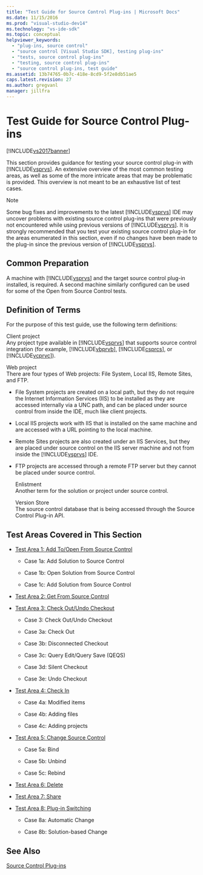 ```yaml
---
title: "Test Guide for Source Control Plug-ins | Microsoft Docs"
ms.date: 11/15/2016
ms.prod: "visual-studio-dev14"
ms.technology: "vs-ide-sdk"
ms.topic: conceptual
helpviewer_keywords: 
  - "plug-ins, source control"
  - "source control [Visual Studio SDK], testing plug-ins"
  - "tests, source control plug-ins"
  - "testing, source control plug-ins"
  - "source control plug-ins, test guide"
ms.assetid: 13b74765-0b7c-418e-8cd9-5f2e8db51ae5
caps.latest.revision: 27
ms.author: gregvanl
manager: jillfra
---
```

# Test Guide for Source Control Plug-ins
[!INCLUDE[vs2017banner](../../includes/vs2017banner.md)]

This section provides guidance for testing your source control plug-in with [!INCLUDE[vsprvs](../../includes/vsprvs-md.md)]. An extensive overview of the most common testing areas, as well as some of the more intricate areas that may be problematic is provided. This overview is not meant to be an exhaustive list of test cases.  
  
> [!NOTE]
>  Some bug fixes and improvements to the latest [!INCLUDE[vsprvs](../../includes/vsprvs-md.md)] IDE may uncover problems with existing source control plug-ins that were previously not encountered while using previous versions of [!INCLUDE[vsprvs](../../includes/vsprvs-md.md)]. It is strongly recommended that you test your existing source control plug-in for the areas enumerated in this section, even if no changes have been made to the plug-in since the previous version of [!INCLUDE[vsprvs](../../includes/vsprvs-md.md)].  
  
## Common Preparation  
 A machine with [!INCLUDE[vsprvs](../../includes/vsprvs-md.md)] and the target source control plug-in installed, is required. A second machine similarly configured can be used for some of the Open from Source Control tests.  
  
## Definition of Terms  
 For the purpose of this test guide, use the following term definitions:  
  
 Client project  
 Any project type available in [!INCLUDE[vsprvs](../../includes/vsprvs-md.md)] that supports source control integration (for example, [!INCLUDE[vbprvb](../../includes/vbprvb-md.md)], [!INCLUDE[csprcs](../../includes/csprcs-md.md)], or [!INCLUDE[vcprvc](../../includes/vcprvc-md.md)]).  
  
 Web project  
 There are four types of Web projects: File System, Local IIS, Remote Sites, and FTP.  
  
- File System projects are created on a local path, but they do not require the Internet Information Services (IIS) to be installed as they are accessed internally via a UNC path, and can be placed under source control from inside the IDE, much like client projects.  
  
- Local IIS projects work with IIS that is installed on the same machine and are accessed with a URL pointing to the local machine.  
  
- Remote Sites projects are also created under an IIS Services, but they are placed under source control on the IIS server machine and not from inside the [!INCLUDE[vsprvs](../../includes/vsprvs-md.md)] IDE.  
  
- FTP projects are accessed through a remote FTP server but they cannot be placed under source control.  
  
  Enlistment  
  Another term for the solution or project under source control.  
  
  Version Store  
  The source control database that is being accessed through the Source Control Plug-in API.  
  
## Test Areas Covered in This Section  
  
- [Test Area 1: Add To/Open From Source Control](../../extensibility/internals/test-area-1-add-to-open-from-source-control.md)  
  
    -   Case 1a: Add Solution to Source Control  
  
    -   Case 1b: Open Solution from Source Control  
  
    -   Case 1c: Add Solution from Source Control  
  
- [Test Area 2: Get From Source Control](../../extensibility/internals/test-area-2-get-from-source-control.md)  
  
- [Test Area 3: Check Out/Undo Checkout](../../extensibility/internals/test-area-3-check-out-undo-checkout.md)  
  
    -   Case 3: Check Out/Undo Checkout  
  
    -   Case 3a: Check Out  
  
    -   Case 3b: Disconnected Checkout  
  
    -   Case 3c: Query Edit/Query Save (QEQS)  
  
    -   Case 3d: Silent Checkout  
  
    -   Case 3e: Undo Checkout  
  
- [Test Area 4: Check In](../../extensibility/internals/test-area-4-check-in.md)  
  
    -   Case 4a: Modified items  
  
    -   Case 4b: Adding files  
  
    -   Case 4c: Adding projects  
  
- [Test Area 5: Change Source Control](../../extensibility/internals/test-area-5-change-source-control.md)  
  
    -   Case 5a: Bind  
  
    -   Case 5b: Unbind  
  
    -   Case 5c: Rebind  
  
- [Test Area 6: Delete](../../extensibility/internals/test-area-6-delete.md)  
  
- [Test Area 7: Share](../../extensibility/internals/test-area-7-share.md)  
  
- [Test Area 8: Plug-in Switching](../../extensibility/internals/test-area-8-plug-in-switching.md)  
  
    -   Case 8a: Automatic Change  
  
    -   Case 8b: Solution-based Change  
  
## See Also  
 [Source Control Plug-ins](../../extensibility/source-control-plug-ins.md)
